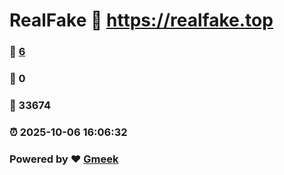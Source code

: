 # RealFake :link: https://realfake.top 
### :page_facing_up: [6](https://realfake.top/tag.html) 
### :speech_balloon: 0 
### :hibiscus: 33674 
### :alarm_clock: 2025-10-06 16:06:32 
### Powered by :heart: [Gmeek](https://github.com/Meekdai/Gmeek)
